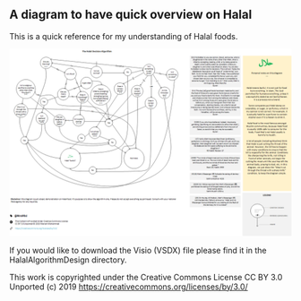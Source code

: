 A diagram to have quick overview on Halal 
---

This is a quick reference for my understanding of Halal foods. 

<img src="https://raw.githubusercontent.com/MXAYMxF/HalalAlgorithmDesign/master/Halal%20Algorithm.png" alt="is it Halal" />

If you would like to download the Visio (VSDX) file please find it in the HalalAlgorithmDesign directory. 

This work is copyrighted under the Creative Commons License 
CC BY 3.0 Unported (c) 2019
https://creativecommons.org/licenses/by/3.0/

